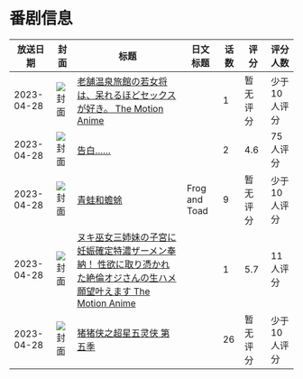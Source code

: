 # 番剧信息

|放送日期|封面|标题|日文标题|话数|评分|评分人数|
|---|---|---|---|---|---|---|
|2023-04-28|![封面](https://bangumi.tv/img/no_icon_subject.png)|[老舗温泉旅館の若女将は、呆れるほどセックスが好き。 The Motion Anime](https://bangumi.tv/subject/466727)||1|暂无评分|少于10人评分|
|2023-04-28|![封面](https://bangumi.tv/img/no_icon_subject.png)|[告白……](https://bangumi.tv/subject/417596)||2|4.6|75人评分|
|2023-04-28|![封面](https://lain.bgm.tv/pic/cover/c/31/96/431330_Z1Mo8.jpg)|[青蛙和蟾蜍](https://bangumi.tv/subject/431330)|Frog and Toad|9|暂无评分|少于10人评分|
|2023-04-28|![封面](https://lain.bgm.tv/pic/cover/c/76/0e/433238_GWwZ3.jpg)|[ヌキ巫女三姉妹の子宮に妊娠確定特濃ザーメン奉納！ 性欲に取り憑かれた絶倫オジさんの生ハメ願望叶えます The Motion Anime](https://bangumi.tv/subject/433238)||1|5.7|11人评分|
|2023-04-28|![封面](https://lain.bgm.tv/pic/cover/c/ed/23/441154_doO1h.jpg)|[猪猪侠之超星五灵侠 第五季](https://bangumi.tv/subject/441154)||26|暂无评分|少于10人评分|
